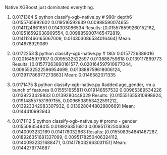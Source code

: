 Native XGBoost just dominated everything.

1) 0.0171364
$ python classify-xgb-native.py # 990r depth6
0.0155765992602
0.019516592639
0.00988590074655
0.0141124661651
0.014303086534
Results: [0.015576599260152162, 0.019516592638969554, 0.0098859007465472819, 0.014112466165067009, 0.014303086534016464]
Mean: 0.014678929069

2) 0.0172253
$ python classify-xgb-native.py # 180r
0.0157726389016
0.0201645979107
0.0095532522597
0.013888759618
0.0139117869773
Results: [0.01577263890161577, 0.020164597910677044, 0.0095532522596954699, 0.013888759618006124, 0.013911786977273863]
Mean: 0.0146582071335

3) 0.0171475
$ python classify-xgb-native.py #added age_gender, rm a bunch of features
0.015551655811
0.019148557532
0.00965389534226
0.0139233429833
0.0139280448029
Results: [0.015551655810998924, 0.019148557531997155, 0.0096538953422591212, 0.013923342983307932, 0.013928044802880669]
Mean: 0.0144410992943

4) 0.0171112
$ python classify-xgb-native.py # promo - gender
0.0155083548415
0.0189263516813
0.00951782504063
0.0140093232169
0.014178032663
Results: [0.015508354841467287, 0.018926351681337099, 0.0095178250406324112, 0.01400932321688471, 0.014178032663031151]
Mean: 0.0144279774887